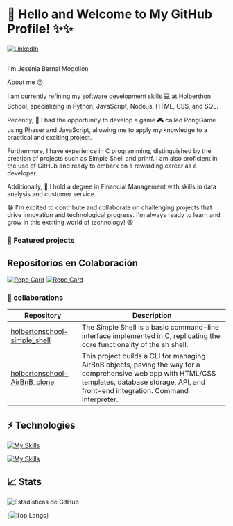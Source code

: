 # 👋 Hello and Welcome to My GitHub Profile! ✨✨

[![LinkedIn](https://img.shields.io/badge/LinkedIn-0077B5?style=for-the-badge&logo=linkedin&logoColor=white)](https://www.linkedin.com/in/jesenia-bernal-mogollon-9b70b7169?utm_source=share&utm_campaign=share_via&utm_content=profile&utm_medium=android_app)

##  
I'm Jesenia Bernal Mogollon

About me 😜

I am currently refining my software development skills 💻 at Holberthon School, specializing in Python, JavaScript, Node.js, HTML, CSS, and SQL.

Recently, 🎲 I had the opportunity to develop a game 🎮 called PongGame using Phaser and JavaScript, allowing me to apply my knowledge to a practical and exciting project.

Furthermore, I have experience in C programming, distinguished by the creation of projects such as Simple Shell and printf. I am also proficient in the use of GitHub and ready to embark on a rewarding career as a developer.

Additionally, 💼 I hold a degree in Financial Management with skills in data analysis and customer service.

😁 I'm excited to contribute and collaborate on challenging projects that drive innovation and technological progress. I'm always ready to learn and grow in this exciting world of technology! 😃

###  🚨 Featured projects

## Repositorios en Colaboración

[![Repo Card](https://github-readme-stats.vercel.app/api/pin/?username=JBMjese&repo=holbertonschool-printf&theme=tokyonight)](https://github.com/JBMjese/holbertonschool-printf)
[![Repo Card](https://github-readme-stats.vercel.app/api/pin/?username=JBMjese&repo=PongGame&theme=tokyonight)](https://github.com/JBMjese/PongGame)


###  🔷 collaborations

| Repository                                    | Description                              |
| --------------------------------------------- | ---------------------------------------- |
| [ holbertonschool-simple_shell]([enlace_al_repo_1](https://github.com/nCristinaRodriguezr/holbertonschool-simple_shell))| The Simple Shell is a basic command-line interface implemented in C, replicating the core functionality of the sh shell.|
| [holbertonschool-AirBnB_clone](https://github.com/camilof91/holbertonschool-AirBnB_clone)  | This project builds a CLI for managing AirBnB objects, paving the way for a comprehensive web app with HTML/CSS templates, database storage, API, and front-end integration. Command Interpreter. |


## ⚡ Technologies

[![My Skills](https://skillicons.dev/icons?i=c,py,js,html,css,mysql)](https://skillicons.dev)

[![My Skills](https://skillicons.dev/icons?i=github,vscode)](https://skillicons.dev)


##  📈 Stats

![Estadísticas de GitHub](https://github-readme-stats.vercel.app/api?username=JBMjese&show_icons=true&theme=tokyonight)


[![Top Langs](https://github-readme-stats.vercel.app/api/top-langs/?username=JBMjese&layout=pie&theme=tokyonight)]












